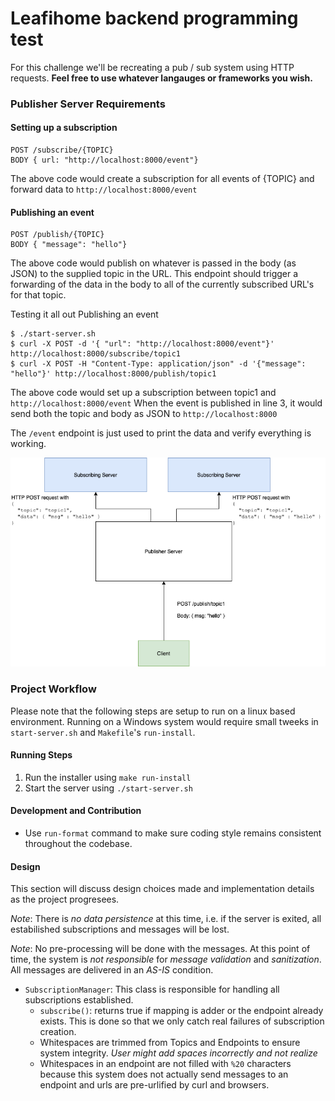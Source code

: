 # Leafihome backend programming test

For this challenge we'll be recreating a pub / sub system using HTTP requests. **Feel free to use whatever langauges or frameworks you wish.**

### Publisher Server Requirements

#### Setting up a subscription
```
POST /subscribe/{TOPIC}
BODY { url: "http://localhost:8000/event"}
```

The above code would create a subscription for all events of {TOPIC} and forward data to `http://localhost:8000/event`

#### Publishing an event
```
POST /publish/{TOPIC}
BODY { "message": "hello"}
```

The above code would publish on whatever is passed in the body (as JSON) to the supplied topic in the URL. This endpoint should trigger a forwarding of the data in the body to all of the currently subscribed URL's for that topic.

Testing it all out Publishing an event
```
$ ./start-server.sh
$ curl -X POST -d '{ "url": "http://localhost:8000/event"}' http://localhost:8000/subscribe/topic1
$ curl -X POST -H "Content-Type: application/json" -d '{"message": "hello"}' http://localhost:8000/publish/topic1
```

The above code would set up a subscription between topic1 and `http://localhost:8000/event`
When the event is published in line 3, it would send both the topic and body as JSON to `http://localhost:8000`

The `/event` endpoint is just used to print the data and verify everything is working.

![alt text](/images/pubsub-diagram.png)


### Project Workflow
Please note that the following steps are setup to run on a linux based environment. Running on a Windows system would require small tweeks in `start-server.sh` and `Makefile`'s `run-install`.

#### Running Steps
1. Run the installer using `make run-install`
1. Start the server using `./start-server.sh`

#### Development and Contribution
- Use `run-format` command to make sure coding style remains consistent throughout the codebase.

#### Design
This section will discuss design choices made and implementation details as the project progresees.

*Note*: There is *no data persistence* at this time, i.e. if the server is exited, all estabilished subscriptions and messages will be lost.

*Note*: No pre-processing will be done with the messages. At this point of time, the system is *not responsible* for *message validation* and *sanitization*. All messages are delivered in an *AS-IS* condition.

- `SubscriptionManager`: This class is responsible for handling all subscriptions established.
    - `subscribe()`: returns true if mapping is adder or the endpoint already exists. This is done so that we only catch real failures of subscription creation.
    - Whitespaces are trimmed from Topics and Endpoints to ensure system integrity. _User might add spaces incorrectly and not realize_
    - Whitespaces in an endpoint are not filled with `%20` characters because this system does not actually send messages to an endpoint and urls are pre-urlified by curl and browsers.

